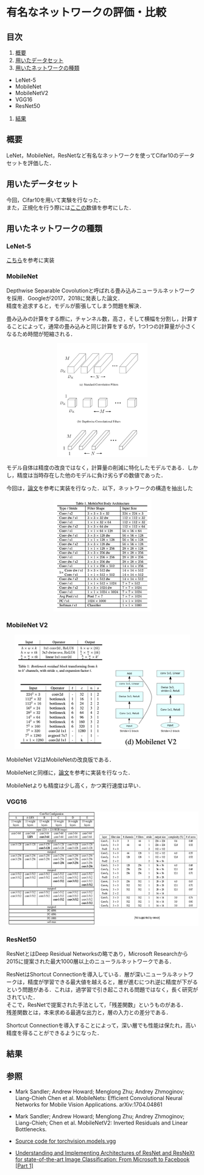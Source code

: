 # 有名なネットワークの評価・比較

## 目次
1. [概要](#概要)
1. [用いたデータセット](#用いたデータセット)
1. [用いたネットワークの種類](#用いたネットワークの種類)
  - LeNet-5
  - MobileNet
  - MobileNetV2
  - VGG16
  - ResNet50
1. [結果](#結果)

## 概要

LeNet，MobileNet，ResNetなど有名なネットワークを使ってCifar10のデータセットを評価した．

## 用いたデータセット

今回，Cifar10を用いて実験を行なった．  
また，正規化を行う際には[ここの](https://github.com/Armour/pytorch-nn-practice/blob/master/utils/meanstd.py)数値を参考にした．

## 用いたネットワークの種類

### LeNet-5
[こちら](https://engmrk.com/lenet-5-a-classic-cnn-architecture/)を参考に実装

### MobileNet

Depthwise Separable Covolutionと呼ばれる畳み込みニューラルネットワークを採用．Googleが2017，2018に発表した論文．  
精度を追求すると，モデルが膨張してしまう問題を解決．  

畳み込みの計算をする際に，チャンネル数，高さ，そして横幅を分割し，計算することによって，通常の畳み込みと同じ計算をするが，1つ1つの計算量が小さくなるため時間が短縮される．  

<p align='center'>
  <img height='300' src='./assets/mobilenet_desc.png?raw=true'>
</p>

モデル自体は精度の改良ではなく，計算量の削減に特化したモデルである．しかし，精度は当時存在した他のモデルに負け劣らずの数値であった．

今回は，[論文](https://arxiv.org/abs/1704.04861)を参考に実装を行なった．以下，ネットワークの構造を抽出した

<p align='center'>
  <img height='300' src='./assets/MobileNet_structure.png?raw=true'>
</p>

### MobileNet V2

<p align='center'>
  <img height='300' src='./assets/mobilenetv2_details.svg'>
</p>


MobileNet V2はMobileNetの改良版である．  

MobileNetと同様に，[論文](https://arxiv.org/pdf/1801.04381.pdf)を参考に実装を行なった．  

MobileNetよりも精度は少し高く，かつ実行速度は早い．


### VGG16

<p align='center'>
  <img height='300' src='./assets/vgg16_details.svg'>
</p>


### ResNet50

ResNetとはDeep Residual Networksの略であり，Microsoft Researchから2015に提案された最大1000層以上のニューラルネットワークである．  

ResNetはShortcut Connectionを導入している．層が深いニューラルネットワークは，精度が学習できる最大値を越えると，層が進むにつれ逆に精度が下がるという問題がある．これは，過学習で引き起こされる問題ではなく，長く研究がされていた．  
そこで，ResNetで提案された手法として，「残差関数」というものがある．  
残差関数とは，本来求める最適な出力と，層の入力との差分である．  

Shortcut Connectionを導入することによって，深い層でも性能は保たれ，高い精度を得ることができるようになった．


## 結果


## 参照

- Mark Sandler; Andrew Howard; Menglong Zhu; Andrey Zhmoginov; Liang-Chieh Chen et al. MobileNets: Efficient Convolutional Neural Networks for Mobile Vision Applications. arXiv:1704.04861

- Mark Sandler; Andrew Howard; Menglong Zhu; Andrey Zhmoginov; Liang-Chieh; Chen et al. MobileNetV2: Inverted Residuals and Linear Bottlenecks. 

- [Source code for torchvision.models.vgg](https://pytorch.org/docs/0.4.0/_modules/torchvision/models/vgg.html)

- [Understanding and Implementing Architectures of ResNet and ResNeXt for state-of-the-art Image Classification: From Microsoft to Facebook [Part 1]](https://medium.com/@14prakash/understanding-and-implementing-architectures-of-resnet-and-resnext-for-state-of-the-art-image-cf51669e1624)
